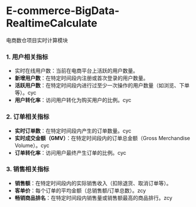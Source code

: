 # E-commerce-BigData-RealtimeCalculate
电商数仓项目实时计算模块

### 1. 用户相关指标

- 实时在线用户数：当前在电商平台上活跃的用户数量。
- **新增用户数**：在特定时间段内注册或首次登录的用户数量。
- **活跃用户数**：在特定时间段内进行过至少一次操作的用户数量（如浏览、下单等）。cyc
- **用户转化率**：访问用户转化为购买用户的比例。cyc

### 2. 订单相关指标

- **实时订单数**：在特定时间段内产生的订单数量。cyc
- **实时成交金额（GMV）**：在特定时间段内的订单总金额（Gross Merchandise Volume）。cyc
- **订单转化率**：访问用户最终产生订单的比例。cyc

### 3. 销售相关指标

- **销售额**：在特定时间段内的实际销售收入（扣除退货、取消订单等）。
- **客单价**：每个订单的平均金额（总销售额/订单总数）。zcy
- **畅销商品排名**：在特定时间段内销售量或销售额最高的商品排行。zcy